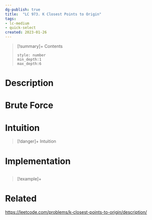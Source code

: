 ```yaml
---
dg-publish: true
title:  "LC 973. K Closest Points to Origin"
tags:
- lc-medium
- quick-select
created: 2023-01-26
---
```


>[!summary]+ Contents
>```toc
>style: number
>min_depth:1
>max_depth:6
>```

# Description

# Brute Force
# Intuition

>[!danger]+ Intuition

# Implementation
```python

```

>[!example]+ 


# Related
https://leetcode.com/problems/k-closest-points-to-origin/description/